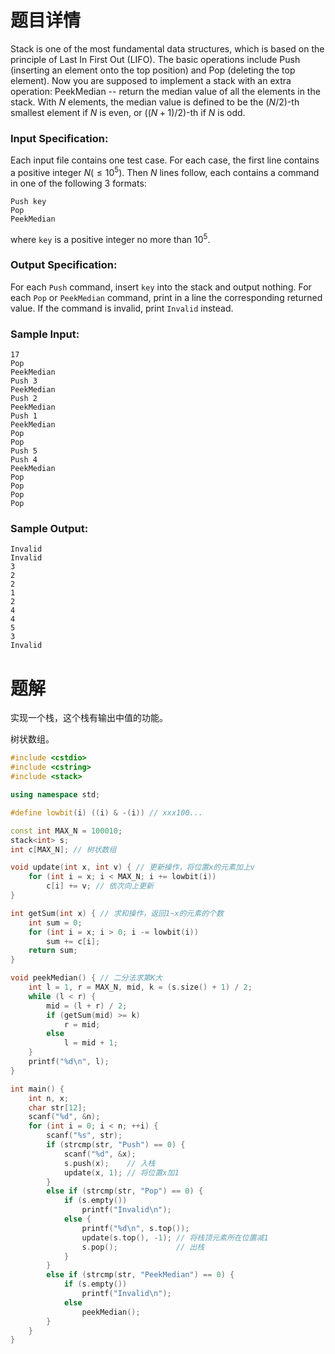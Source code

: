 # 题目详情

Stack is one of the most fundamental data structures, which is based on the principle of Last In First Out (LIFO). The basic operations include Push (inserting an element onto the top position) and Pop (deleting the top element). Now you are supposed to implement a stack with an extra operation: PeekMedian -- return the median value of all the elements in the stack. With $N$ elements, the median value is defined to be the $(N/2)$-th smallest element if $N$ is even, or $((N+1)/2)$-th if $N$ is odd.

### Input Specification:
Each input file contains one test case. For each case, the first line contains a positive integer $N (≤10^5)$. Then $N$ lines follow, each contains a command in one of the following 3 formats:
```
Push key
Pop
PeekMedian
```
where `key` is a positive integer no more than $10^5$.

### Output Specification:
For each `Push` command, insert `key` into the stack and output nothing. For each `Pop` or `PeekMedian` command, print in a line the corresponding returned value. If the command is invalid, print `Invalid` instead.

### Sample Input:
```
17
Pop
PeekMedian
Push 3
PeekMedian
Push 2
PeekMedian
Push 1
PeekMedian
Pop
Pop
Push 5
Push 4
PeekMedian
Pop
Pop
Pop
Pop
```
### Sample Output:
```
Invalid
Invalid
3
2
2
1
2
4
4
5
3
Invalid
```
# 题解

实现一个栈，这个栈有输出中值的功能。



树状数组。
```cpp
#include <cstdio>
#include <cstring>
#include <stack>

using namespace std;

#define lowbit(i) ((i) & -(i)) // xxx100...

const int MAX_N = 100010;
stack<int> s;
int c[MAX_N]; // 树状数组

void update(int x, int v) { // 更新操作，将位置x的元素加上v
    for (int i = x; i < MAX_N; i += lowbit(i))
        c[i] += v; // 依次向上更新
}

int getSum(int x) { // 求和操作，返回1~x的元素的个数
    int sum = 0;
    for (int i = x; i > 0; i -= lowbit(i))
        sum += c[i];
    return sum;
}

void peekMedian() { // 二分法求第K大
    int l = 1, r = MAX_N, mid, k = (s.size() + 1) / 2;
    while (l < r) {
        mid = (l + r) / 2;
        if (getSum(mid) >= k)
            r = mid;
        else
            l = mid + 1;
    }
    printf("%d\n", l);
}

int main() {
    int n, x;
    char str[12];
    scanf("%d", &n);
    for (int i = 0; i < n; ++i) {
        scanf("%s", str);
        if (strcmp(str, "Push") == 0) {
            scanf("%d", &x);
            s.push(x);    // 入栈
            update(x, 1); // 将位置x加1
        }
        else if (strcmp(str, "Pop") == 0) {
            if (s.empty())
                printf("Invalid\n");
            else {
                printf("%d\n", s.top());
                update(s.top(), -1); // 将栈顶元素所在位置减1
                s.pop();             // 出栈
            }
        }
        else if (strcmp(str, "PeekMedian") == 0) {
            if (s.empty())
                printf("Invalid\n");
            else
                peekMedian();
        }
    }
}
```